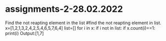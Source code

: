 # assignments-2-28.02.2022
Find the not reapting element in the list 
#find the not reapting element in list.
x=[1,2,1,3,2,4,2,5,4,6,5,7,6,4]
list=[]
for i in x:
    if i not in list:
        if x.count(i)==1:
            print(i)
Output:[1,7]
